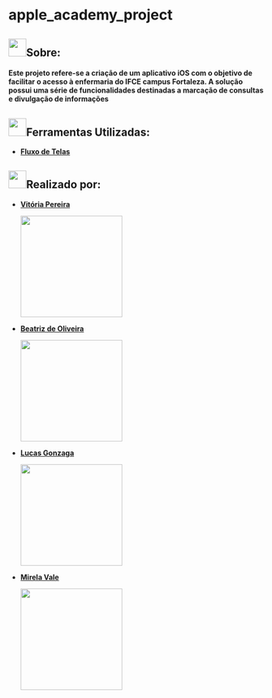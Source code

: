 # apple_academy_project


##  <img src="https://media.giphy.com/media/iY8CRBdQXODJSCERIr/giphy.gif" width="35"><b>Sobre:
<h4>
    Este projeto refere-se a criação de um aplicativo iOS com o objetivo de facilitar o acesso à enfermaria do IFCE campus Fortaleza. A solução possui uma série de funcionalidades destinadas a marcação de consultas e divulgação de informações 
</h4>



##  <img src="https://media.giphy.com/media/iY8CRBdQXODJSCERIr/giphy.gif" width="35"><b>Ferramentas Utilizadas:


- [Fluxo de Telas](https://www.figma.com/file/EpgzQwoxndKpXvE6CHCeVq/Apple-Academy?type=whiteboard&node-id=0%3A1&t=ceNyllGaEJU8VNqe-1) <br>







##  <img src="https://media.giphy.com/media/iY8CRBdQXODJSCERIr/giphy.gif" width="35"><b>Realizado por:
- [Vitória Pereira](https://github.com/VickyOliver)
  <br>
    <div>
        <img height="200" src=https://avatars.githubusercontent.com/u/141190127?v=4/>
    </div>
    
  
- [Beatriz de Oliveira](https://github.com/BiaOlit)
  <br>
    <div>
        <img height="200" src="https://avatars.githubusercontent.com/u/143532366?v=4"/>
    </div>


- [Lucas Gonzaga](https://github.com/lucasg-07)
  <br>
    <div>
        <img height="200" src="https://avatars.githubusercontent.com/u/110874265?v=4"/>
    </div>
   

- [Mirela Vale](https://github.com/MirelaVale)
  <br>
    <div>
        <img height="200" src=https://avatars.githubusercontent.com/u/141439795?v=4/>
    </div>
    


